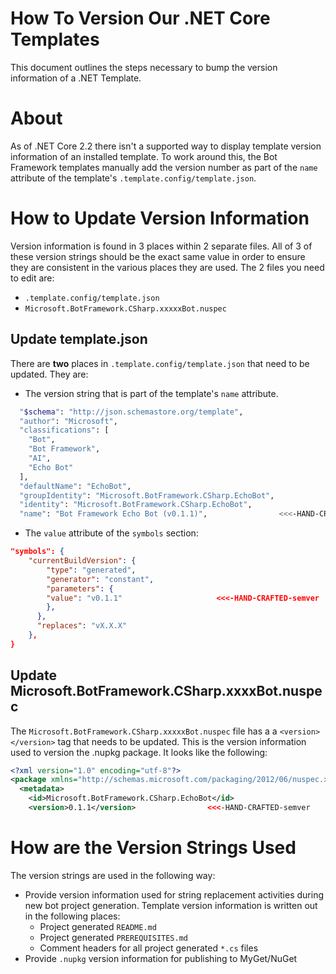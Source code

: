# How To Version Our .NET Core Templates
This document outlines the steps necessary to bump the version information of a .NET Template.

# About
As of .NET Core 2.2 there isn't a supported way to display template version information of an installed template.
To work around this, the Bot Framework templates manually add the version number as part of the `name` attribute of the template's `.template.config/template.json`.

# How to Update Version Information
Version information is found in 3 places within 2 separate files.  All of 3 of these version strings should be the exact same value in order to ensure they are consistent in the various places they are used.  The 2 files you need to edit are:
- `.template.config/template.json`
- `Microsoft.BotFramework.CSharp.xxxxxBot.nuspec`


## Update template.json
There are **two** places in `.template.config/template.json` that need to be updated.  They are:
- The version string that is part of the template's `name` attribute.
```bash
  "$schema": "http://json.schemastore.org/template",
  "author": "Microsoft",
  "classifications": [
    "Bot",
    "Bot Framework",
    "AI",
    "Echo Bot"
  ],
  "defaultName": "EchoBot",
  "groupIdentity": "Microsoft.BotFramework.CSharp.EchoBot",
  "identity": "Microsoft.BotFramework.CSharp.EchoBot",
  "name": "Bot Framework Echo Bot (v0.1.1)",                <<<-HAND-CRAFTED-semver
```

-  The `value` attribute of the `symbols` section:
```json
"symbols": {
    "currentBuildVersion": {
        "type": "generated",
        "generator": "constant",
        "parameters": {
        "value": "v0.1.1"                     <<<-HAND-CRAFTED-semver
        },
      },
      "replaces": "vX.X.X"
    },
}
```

## Update Microsoft.BotFramework.CSharp.xxxxBot.nuspec
The `Microsoft.BotFramework.CSharp.xxxxxBot.nuspec` file has a a `<version></version>` tag that needs to be updated.  This is the version information used to version the .nupkg package.  It looks like the following:

```xml
<?xml version="1.0" encoding="utf-8"?>
<package xmlns="http://schemas.microsoft.com/packaging/2012/06/nuspec.xsd">
  <metadata>
    <id>Microsoft.BotFramework.CSharp.EchoBot</id>
    <version>0.1.1</version>                <<<-HAND-CRAFTED-semver
```



# How are the Version Strings Used
The version strings are used in the following way:

- Provide version information used for string replacement activities during new bot project generation.  Template version information is written out in the following places:
    - Project generated `README.md`
    - Project generated `PREREQUISITES.md`
    - Comment headers for all project generated `*.cs` files
- Provide `.nupkg` version information for publishing to MyGet/NuGet







